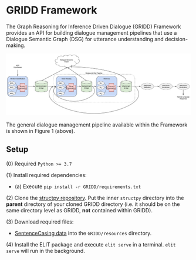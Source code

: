 # GRIDD Framework

The Graph Reasoning for Inference Driven Dialogue (GRIDD) Framework provides an API 
for building dialogue management pipelines that use a Dialogue Semantic Graph (DSG) for 
utterance understanding and decision-making.

![](docs/img/gridd_diagram.svg)

The general dialogue management pipeline available within the Framework 
is shown in Figure 1 (above).  

## Setup

(0) Required `Python >= 3.7`

(1) Install required dependencies:

* (a) Execute `pip install -r GRIDD/requirements.txt`


(2) Clone the [structpy repository](https://github.com/jdfinch/structpy). 
Put the inner `structpy` directory into the **parent** directory of your cloned GRIDD directory 
(i.e. it should be on the same directory level as GRIDD, **not** contained within GRIDD).

(3) Download required files:

* [SentenceCasing data](https://github.com/nreimers/truecaser/releases/download/v1.0/english_distributions.obj.zip)
into the `GRIDD/resources` directory.

(4) Install the ELIT package and execute `elit serve` in a terminal. 
`elit serve` will run in the background.



